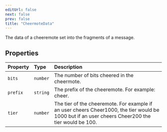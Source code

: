 ```yaml
---
editUrl: false
next: false
prev: false
title: "CheermoteData"
---
```


The data of a cheeremote set into the fragments of a message.

## Properties

| Property | Type | Description |
| :------ | :------ | :------ |
| `bits` | `number` | The number of bits cheered in the cheermote. |
| `prefix` | `string` | The prefix of the cheeremote. For example: cheer. |
| `tier` | `number` | The tier of the cheeremote. For example if an user cheers Cheer1000, the tier would be 1000 but if an user cheers Cheer200 the tier would be 100. |
